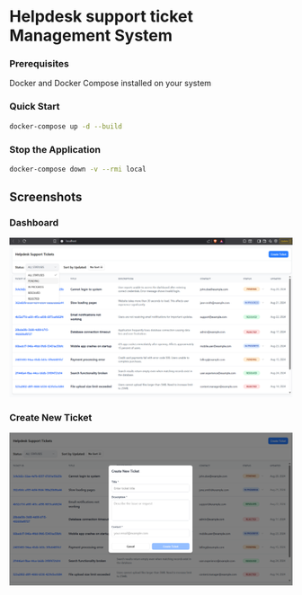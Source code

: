 # Helpdesk support ticket Management System

### Prerequisites
Docker and Docker Compose installed on your system

### Quick Start
```bash
docker-compose up -d --build
```
### Stop the Application
```bash
docker-compose down -v --rmi local
```
## Screenshots
### Dashboard
![Website Screenshot](screenshots/website.png)

### Create New Ticket
![Create Ticket Screenshot](screenshots/create-ticket.png)